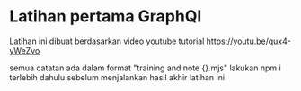 # Latihan pertama GraphQl
Latihan ini dibuat berdasarkan video youtube tutorial https://youtu.be/qux4-yWeZvo

semua catatan ada dalam format "training and note {}.mjs"
lakukan npm i terlebih dahulu sebelum menjalankan hasil akhir latihan ini